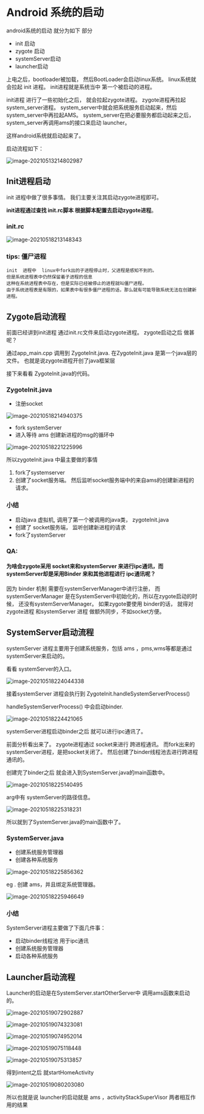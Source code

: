 # Android 系统的启动

 android系统的启动 就分为如下 部分

- init 启动
- zygote 启动
- systemServer启动
- launcher启动



上电之后，bootloader被加载， 然后BootLoader会启动linux系统。
linux系统就会拉起 init 进程。
init进程就是系统当中 第一个被启动的进程。

init进程 进行了一些初始化之后， 就会拉起zygote进程。
zygote进程再拉起system_server进程。
system_server中就会把系统服务启动起来，然后system_server中再拉起AMS。
system_server在把必要服务都启动起来之后， system_server再调用ams的接口来启动 launcher。

这样android系统就启动起来了。




启动流程如下：

![image-20210513214802987](https://i.loli.net/2021/05/13/18TeRwxJrDVXmqt.png)

## Init进程启动



init 进程中做了很多事情。
我们主要关注其启动zygote进程即可。

**init进程通过查找 init.rc脚本 根据脚本配置去启动zygote进程**。

### init.rc

![image-20210518213148343](https://i.loli.net/2021/05/18/p67rSZ9wMtja2ze.png)





### tips: 僵尸进程

```
init  进程中  linux中fork出的子进程停止时，父进程是感知不到的。
但是系统进程表中仍然保留着子进程的信息 
这种在系统进程表中存在，但是实际已经被停止的进程就叫僵尸进程。
由于系统进程表是有限的，如果表中有很多僵尸进程的话，那么就有可能导致系统无法在创建新进程。

```



## Zygote启动流程

前面已经讲到init进程 通过init.rc文件来启动zygote进程。
zygote启动之后 做甚呢？

通过app_main.cpp 调用到 ZygoteInit.java.
在ZygoteInit.java 是第一个java层的文件。
也就是说zygote进程开创了java框架层

接下来看看 ZygoteInit.java的代码。

### ZygoteInit.java

-  注册socket

![image-20210518214940375](https://i.loli.net/2021/05/18/o6qFLAcKSPCe72J.png)

- fork systemServer
- 进入等待 ams 创建新进程的msg的循环中

![image-20210518221225996](https://i.loli.net/2021/05/18/nUEFVYs93xWz4lQ.png)





所以zygoteInit.java 中最主要做的事情

1. fork了systemserver
2. 创建了socket服务端。
   然后监听socket服务端中的来自ams的创建新进程的请求。 



### 小结



- 启动java 虚拟机, 调用了第一个被调用的java类， zygoteInit.java
- 创建了 socket服务端， 监听创建新进程的请求
- fork了systemServer



### QA:

#### 为啥会zygote采用 socket来和systemServer 来进行ipc通讯，而systemServer却是采用Binder 来和其他进程进行  ipc通讯呢？

因为 binder 机制 需要在systemServerManager中进行注册， 而 systemServerManager 是在SystemServer中初始化的，所以在zygote启动的时候， 还没有systemServerManager。
如果zygote要使用 binder的话， 就得对 zygote进程 和systemServer 进程 做额外同步，不如socket方便。





## SystemServer启动流程





systemServer 进程主要用于创建系统服务，包括 ams ，pms,wms等都是通过systemServer来启动的。



看看 systemServer的入口。



![image-20210518224044338](https://i.loli.net/2021/05/18/fZ3dhjpCVwo4Prs.png)



接着systemServer 进程会执行到 ZygoteInit.handleSystemServerProcess()

handleSystemServerProcess() 中会启动binder.

![image-20210518224421065](https://i.loli.net/2021/05/18/VXCa2nMfyk7FKq5.png)

systemServer进程启动binder之后  就可以进行ipc通讯了。

前面分析看出来了。
zygote进程通过  socket来进行  跨进程通讯。
而fork出来的systemServer进程，是把socket关闭了。
然后创建了binder线程池去进行跨进程通讯的。

创建完了binder之后 就会进入到SystemServer.java的main函数中。


![image-20210518225140495](https://i.loli.net/2021/05/18/brNfRGH1Fcme2Oi.png)

arg中有 systemServer的路径信息。

![image-20210518225318231](https://i.loli.net/2021/05/18/VtNBkiue7PrI3hT.png)





所以就到了SystemServer.java的main函数中了。

### SystemServer.java

- 创建系统服务管理器
- 创建各种系统服务

![image-20210518225856362](https://i.loli.net/2021/05/18/St2eCgrayH68DI3.png)

eg .
创建 ams，并且绑定系统管理器。

![image-20210518225946649](https://i.loli.net/2021/05/18/eQXC4JbE2TWlxL1.png)



### 小结

SystemServer进程主要做了下面几件事：

- 启动binder线程池  用于ipc通讯
- 创建系统服务管理器
- 启动各种系统服务

## Launcher启动流程

Launcher的启动是在SystemServer.startOtherServer中 调用ams函数来启动的。


![image-20210519072902887](https://i.loli.net/2021/05/19/T1MZNVUFQbasdA8.png)





![image-20210519074323081](https://i.loli.net/2021/05/19/YeVtslqNhHgpJwz.png)

![image-20210519074952014](https://i.loli.net/2021/05/19/PUoA7fmcIhRjyGk.png)



![image-20210519075118448](https://i.loli.net/2021/05/19/EVk34G6OtDjpyg8.png)

![image-20210519075313857](https://i.loli.net/2021/05/19/8BqK9MfCoVNETdt.png)

得到intent之后 就startHomeActivity

![image-20210519080203080](https://i.loli.net/2021/05/19/UxzAyjSNwegvHdq.png)



所以也就是说 launcher的启动就是
ams ，activityStackSuperVisor  两者相互作用的结果
